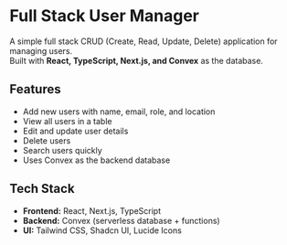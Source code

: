 # Full Stack User Manager

A simple full stack CRUD (Create, Read, Update, Delete) application for managing users.  
Built with **React, TypeScript, Next.js, and Convex** as the database.

## Features

- Add new users with name, email, role, and location
- View all users in a table
- Edit and update user details
- Delete users
- Search users quickly
- Uses Convex as the backend database

## Tech Stack

- **Frontend:** React, Next.js, TypeScript
- **Backend:** Convex (serverless database + functions)
- **UI:** Tailwind CSS, Shadcn UI, Lucide Icons
